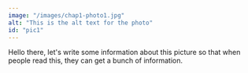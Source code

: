 ```yaml
---
image: "/images/chap1-photo1.jpg"
alt: "This is the alt text for the photo"
id: "pic1"
---
```


Hello there, let's write some information about this picture so that when people read this, they can get a bunch of information.